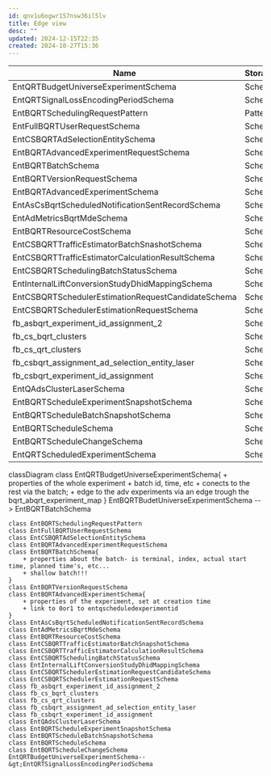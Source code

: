 ```yaml
---
id: qnv1u6ogwr157nsw36il5lv
title: Edge view
desc: ""
updated: 2024-12-15T22:35
created: 2024-10-27T15:36
---
```

| Name                                               | Storage |
| -------------------------------------------------- | ------- |
| EntQRTBudgetUniverseExperimentSchema               | Schema  |
| EntQRTSignalLossEncodingPeriodSchema               | Schema  |
| EntBQRTSchedulingRequestPattern                    | Pattern |
| EntFullBQRTUserRequestSchema                       | Schema  |
| EntCSBQRTAdSelectionEntitySchema                   | Schema  |
| EntBQRTAdvancedExperimentRequestSchema             | Schema  |
| EntBQRTBatchSchema                                 | Schema  |
| EntBQRTVersionRequestSchema                        | Schema  |
| EntBQRTAdvancedExperimentSchema                    | Schema  |
| EntAsCsBqrtScheduledNotificationSentRecordSchema   | Schema  |
| EntAdMetricsBqrtMdeSchema                          | Schema  |
| EntBQRTResourceCostSchema                          | Schema  |
| EntCSBQRTTrafficEstimatorBatchSnashotSchema        | Schema  |
| EntCSBQRTTrafficEstimatorCalculationResultSchema   | Schema  |
| EntCSBQRTSchedulingBatchStatusSchema               | Schema  |
| EntInternalLiftConversionStudyDhidMappingSchema    | Schema  |
| EntCSBQRTSchedulerEstimationRequestCandidateSchema | Schema  |
| EntCSBQRTSchedulerEstimationRequestSchema          | Schema  |
| fb_asbqrt_experiment_id_assignment_2               | Schema  |
| fb_cs_bqrt_clusters                                | Schema  |
| fb_cs_qrt_clusters                                 | Schema  |
| fb_csbqrt_assignment_ad_selection_entity_laser     | Schema  |
| fb_csbqrt_experiment_id_assignment                 | Schema  |
| EntQAdsClusterLaserSchema                          | Schema  |
| EntBQRTScheduleExperimentSnapshotSchema            | Schema  |
| EntBQRTScheduleBatchSnapshotSchema                 | Schema  |
| EntBQRTScheduleSchema                              | Schema  |
| EntBQRTScheduleChangeSchema                        | Schema  |
| EntQRTScheduledExperimentSchema                    | Schema  |

<div class="mermaid">
  classDiagram
    class EntQRTBudgetUniverseExperimentSchema{
        + properties of the whole experiment
        + batch id, time, etc
        + conects to the rest via the batch;
        + edge to the adv experiments via an edge trough the bqrt_abqrt_experiment_map
    }
    EntBQRTBudetUniverseExperimentSchema --&gt; EntBQRTBatchSchema

    class EntBQRTSchedulingRequestPattern
    class EntFullBQRTUserRequestSchema
    class EntCSBQRTAdSelectionEntitySchema
    class EntBQRTAdvancedExperimentRequestSchema
    class EntBQRTBatchSchema{
        + properties about the batch- is terminal, index, actual start time, planned time's, etc...
        + shallow batch!!!
    }
    class EntBQRTVersionRequestSchema
    class EntBQRTAdvancedExperimentSchema{
        + properties of the experiment, set at creation time
        + link to 0or1 to entqscheduledexperimentid
    }
    class EntAsCsBqrtScheduledNotificationSentRecordSchema
    class EntAdMetricsBqrtMdeSchema
    class EntBQRTResourceCostSchema
    class EntCSBQRTTrafficEstimatorBatchSnapshotSchema
    class EntCSBQRTTrafficEstimatorCalculationResultSchema
    class EntCSBQRTSchedulingBatchStatusSchema
    class EntInternalLiftConversionStudyDhidMappingSchema
    class EntCSBQRTSchedulerEstimationRequestCandidateSchema
    class EntCSBQRTSchedulerEstimationRequestSchema
    class fb_asbqrt_experiment_id_assignment_2
    class fb_cs_bqrt_clusters
    class fb_cs_qrt_clusters
    class fb_csbqrt_assignment_ad_selection_entity_laser
    class fb_csbqrt_experiment_id_assignment
    class EntQAdsClusterLaserSchema
    class EntBQRTScheduleExperimentSnapshotSchema
    class EntBQRTScheduleBatchSnapshotSchema
    class EntBQRTScheduleSchema
    class EntBQRTScheduleChangeSchema
    EntQRTBudgetUniverseExperimentSchema--&gt;EntQRTSignalLossEncodingPeriodSchema
</div>


